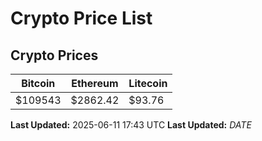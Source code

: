 # Crypto Price List

## Crypto Prices
| Bitcoin | Ethereum | Litecoin |
| ------- | -------- | -------- |
| $109543 | $2862.42 | $93.76 |
**Last Updated:** 2025-06-11 17:43 UTC
**Last Updated:** $DATE$
